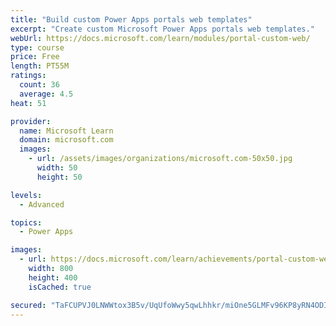 ```yaml
---
title: "Build custom Power Apps portals web templates"
excerpt: "Create custom Microsoft Power Apps portals web templates."
webUrl: https://docs.microsoft.com/learn/modules/portal-custom-web/
type: course
price: Free
length: PT55M
ratings:
  count: 36
  average: 4.5
heat: 51

provider:
  name: Microsoft Learn
  domain: microsoft.com
  images:
    - url: /assets/images/organizations/microsoft.com-50x50.jpg
      width: 50
      height: 50

levels:
  - Advanced

topics:
  - Power Apps

images:
  - url: https://docs.microsoft.com/learn/achievements/portal-custom-web-social.png
    width: 800
    height: 400
    isCached: true

secured: "TaFCUPVJ0LNWWtox3B5v/UqUfoWwy5qwLhhkr/miOne5GLMFv96KP8yRN4ODIOq2oZCRjnHfgfYQRl9bcX2RZwgxJjR9+Znx49VWKUFbl5xo38ditDpc5o4S8OwlVVDmgU0iZCgQNu37M8blurj/vGihZO3GP7pwSwmExZnOfiCRss89sYC8BwUsdZFmVIxxyU7a2zpKZPx3xsU1NeFGqZbIYqxfkcvUg19hreGeTiHhDL22fwEsftohD0geMTdRh5oW7jyWkON216mxSJHbROlAb0HUYKX+QWiXvlxtjjJGe5kPPBcPnaZVo3oknwjDFeRLT/6UtxLIPO/b2Cu0Xt6CJrpMPGRwrK/iNYdFUUPn9+faCM7GybAgiYB05ypR6C4qH7AUKu9bme8n43GrLg==;o6qrORaAn8wzluDp+jLiMw=="
---
```


